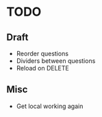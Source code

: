 # TODO

## Draft

* Reorder questions
* Dividers between questions
* Reload on DELETE

## Misc

* Get local working again
